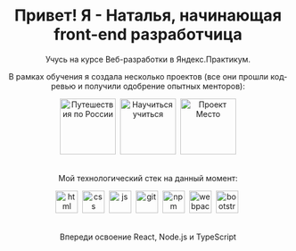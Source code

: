 <div id="header" align="center">
<h1>Привет! Я - Наталья, начинающая front-end разработчица</h1>
</div>


<div id="main" align="center">
<p>Учусь на курсе Веб-разработки в Яндекс.Практикум.</p>
<p>В рамках обучения я создала несколько проектов (все они прошли код-ревью и получили одобрение опытных менторов):</p>
</div>

<div id="project" align="center">
<a href="https://nataliekalinkina.github.io/russian-travel/"><img title="Путешествия по России. Сайт с адаптивной вёрсткой" src="https://iili.io/HDR6res.png" height="100" alt="Путешествия по России"></a>&nbsp; 
<a href="https://nataliekalinkina.github.io/how-to-learn/"><img title="Научиться учиться. Простой лэндинг с CSS-анимацией" src="https://iili.io/HDRg4mx.gif"  height="100" alt="Научиться учиться"></a>&nbsp;
<a href="https://nataliekalinkina.github.io/mesto/"><img title="Проект Место. Сайт с интерактивной частью на JavaScript" src="https://iili.io/HDR6R5u.png" height="100" alt="Проект Место"></a>
</div>

<br>
<div id="tech" align="center">
<p> Мой технологический стек на данный момент:</p>
<img src="https://cdn.jsdelivr.net/gh/devicons/devicon/icons/html5/html5-original.svg" title="html" width="40" height="40"/>&nbsp;
<img src="https://cdn.jsdelivr.net/gh/devicons/devicon/icons/css3/css3-original.svg" title="css" width="40" height="40"/>&nbsp;
<img src="https://cdn.jsdelivr.net/gh/devicons/devicon/icons/javascript/javascript-original.svg" title="js" width="40" height="40"/>&nbsp;
<img src="https://cdn.jsdelivr.net/gh/devicons/devicon/icons/git/git-original.svg" title="git" width="40" height="40"/>&nbsp;
<img src="https://cdn.jsdelivr.net/gh/devicons/devicon/icons/npm/npm-original-wordmark.svg" title="npm" width="40" height="40"/>&nbsp;
<img src="https://cdn.jsdelivr.net/gh/devicons/devicon/icons/webpack/webpack-original.svg" title="webpack" width="40" height="40"/>&nbsp;
<img src="https://cdn.jsdelivr.net/gh/devicons/devicon/icons/bootstrap/bootstrap-original.svg" title="bootstrap" width="40" height="40"/>&nbsp;
</div>

<br>
<div id="plan" align="center">
<p> Впереди освоение React, Node.js и TypeScript</p>
</div>


